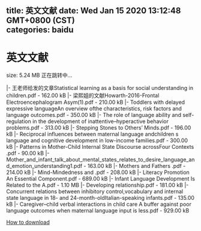 
title: 英文文献
date: Wed Jan 15 2020 13:12:48 GMT+0800 (CST)    
categories: baidu
---

# 英文文献
size: 5.24 MB
 正在跳转中...
 
|- 王老师给发的文章Statistical learning as a basis for social understanding in children.pdf - 162.00 kB
|- 梁熙姐的文献Howarth-2016-Frontal Electroencephalogram Asym(1).pdf - 210.00 kB
|- Toddlers with delayed expressive languageAn overview ofthe characteristics, risk factors and language outcomes.pdf - 350.00 kB
|- The role of language ability and self-regulation in the development of inattentive–hyperactive behavior problems.pdf - 313.00 kB
|- Stepping Stones to Others’ Minds.pdf - 196.00 kB
|- Reciprocal influences between maternal language andchildren s language and cognitive development in low-income families.pdf - 300.00 kB
|- Patterns in Mother-Child Internal State Discourse acrossFour Contexts  .pdf - 90.00 kB
|- Mother_and_infant_talk_about_mental_states_relates_to_desire_language_and_emotion_understanding1.pdf - 163.00 kB
|- Mothers  and Fathers  .pdf - 214.00 kB
|- Mind-Mindedness and .pdf - 208.00 kB
|- Literacy Promotion An Essential Component.pdf - 689.00 kB
|- Infant Language Development Is Related to the A.pdf - 1.10 MB
|- Developing relationship.pdf - 181.00 kB
|- Concurrent relations between inhibitory control,vocabulary and internal state language in 18- and 24-month-oldItalian-speaking infants.pdf - 135.00 kB
|- Caregiver–child verbal interactions in child care A buffer against poor language outcomes when maternal language input is less.pdf - 929.00 kB

[How to download](https://bpcam.bemobtrk.com/go/2ceec3aa-1ca2-46d6-b9ff-aaa5c184517c?jno=316)